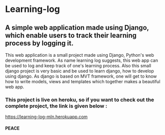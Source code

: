 # Learning-log
## A simple web application made using Django, which enable users to track their learning process by logging it.

This web application is a small project made using Django, Python's web development framework. As name learning log suggests, this web app can be used to log and keep track of one's learning process.
Also this small django project is very basic and be used to learn django, how to develop using django. As django is based on MVT framework, one will get to know how to write models, views and templates which together makes a beautiful web app.

### This project is live on heroku, so if you want to check out the complete project, the link is given below :
https://learning-log-mln.herokuapp.com

#### PEACE
